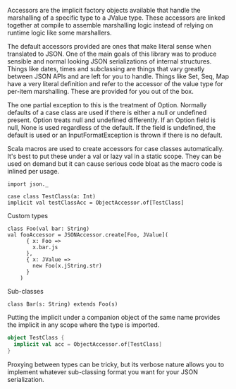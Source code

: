Accessors are the implicit factory objects available that handle
the marshalling of a specific type to a JValue type. These accessors
are linked together at compile to assemble marshalling logic instead
of relying on runtime logic like some marshallers.

The default accessors provided are ones that make literal sense when
translated to JSON. One of the main goals of this library was to produce
sensible and normal looking JSON serializations of internal structures.
Things like dates, times and subclassing are things that vary greatly
between JSON APIs and are left for you to handle. Things like Set, Seq, Map
have a very literal definition and refer to the accessor of the value type
for per-item marshalling. These are provided for you out of the box.

The one partial exception to this is the treatment of Option. Normally
defaults of a case class are used if there is either a null or undefined present.
Option treats null and undefined differently. If an Option field is null, None
is used regardless of the default. If the field is undefined, the default is used
or an InputFormatException is thrown if there is no default. 

Scala macros are used to create accessors for case classes automatically.
It's best to put these under a val or lazy val in a static scope. They can
be used on demand but it can cause serious code bloat as the macro code
is inlined per usage.

```tut
import json._

case class TestClass(a: Int)
implicit val testClassAcc = ObjectAccessor.of[TestClass]
```

Custom types
```tut
class Foo(val bar: String)
val fooAccessor = JSONAccessor.create[Foo, JValue](
      { x: Foo =>
        x.bar.js
      },
      { x: JValue =>
        new Foo(x.jString.str)
      }
    )
```

Sub-classes
```tut
class Bar(s: String) extends Foo(s)
```

Putting the implicit under a companion object of the same name provides
the implicit in any scope where the type is imported.
```scala
object TestClass {
  implicit val acc = ObjectAccessor.of[TestClass]
}
```

Proxying between types can be tricky, but its verbose nature allows you to implement
whatever sub-classing format you want for your JSON serialization.